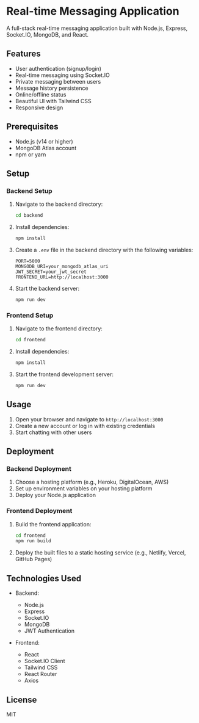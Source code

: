 # Real-time Messaging Application

A full-stack real-time messaging application built with Node.js, Express, Socket.IO, MongoDB, and React.

## Features

- User authentication (signup/login)
- Real-time messaging using Socket.IO
- Private messaging between users
- Message history persistence
- Online/offline status
- Beautiful UI with Tailwind CSS
- Responsive design

## Prerequisites

- Node.js (v14 or higher)
- MongoDB Atlas account
- npm or yarn

## Setup

### Backend Setup

1. Navigate to the backend directory:
   ```bash
   cd backend
   ```

2. Install dependencies:
   ```bash
   npm install
   ```

3. Create a `.env` file in the backend directory with the following variables:
   ```
   PORT=5000
   MONGODB_URI=your_mongodb_atlas_uri
   JWT_SECRET=your_jwt_secret
   FRONTEND_URL=http://localhost:3000
   ```

4. Start the backend server:
   ```bash
   npm run dev
   ```

### Frontend Setup

1. Navigate to the frontend directory:
   ```bash
   cd frontend
   ```

2. Install dependencies:
   ```bash
   npm install
   ```

3. Start the frontend development server:
   ```bash
   npm run dev
   ```

## Usage

1. Open your browser and navigate to `http://localhost:3000`
2. Create a new account or log in with existing credentials
3. Start chatting with other users

## Deployment

### Backend Deployment

1. Choose a hosting platform (e.g., Heroku, DigitalOcean, AWS)
2. Set up environment variables on your hosting platform
3. Deploy your Node.js application

### Frontend Deployment

1. Build the frontend application:
   ```bash
   cd frontend
   npm run build
   ```

2. Deploy the built files to a static hosting service (e.g., Netlify, Vercel, GitHub Pages)

## Technologies Used

- Backend:
  - Node.js
  - Express
  - Socket.IO
  - MongoDB
  - JWT Authentication

- Frontend:
  - React
  - Socket.IO Client
  - Tailwind CSS
  - React Router
  - Axios

## License

MIT 